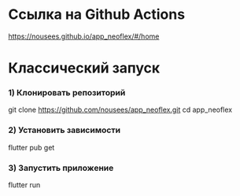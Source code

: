 # Ссылка на Github Actions

https://nousees.github.io/app_neoflex/#/home

# Классический запуск

### 1) Клонировать репозиторий

git clone https://github.com/nousees/app_neoflex.git
cd app_neoflex

### 2) Установить зависимости

flutter pub get

### 3) Запустить приложение

flutter run